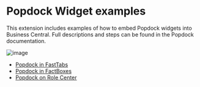 # Popdock Widget examples
This extension includes examples of how to embed Popdock widgets into Business Central. Full descriptions and steps can be found in the Popdock documentation.

![image](https://www.eonesolutions.com/wp-content/uploads/2023/08/6307d9d470b36120f1758c11_FastTab.gif)

* [Popdock in FastTabs](https://www.eonesolutions.com/documentation/embed-widgets-business-central-fasttab/)
* [Popdock in FactBoxes](https://www.eonesolutions.com/documentation/how-to-embed-widgets-in-your-business-central-factbox/)
* [Popdock on Role Center](https://www.eonesolutions.com/documentation/how-to-embed-widgets-on-business-central-role-center/)
